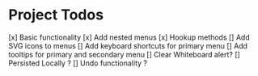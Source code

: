 # Project Todos

[x] Basic functionality
[x] Add nested menus
[x] Hookup methods
[] Add SVG icons to menus
[] Add keyboard shortcuts for primary menu
[] Add tooltips for primary and secondary menu
[] Clear Whiteboard alert?
[] Persisted Locally ?
[] Undo functionality ?

